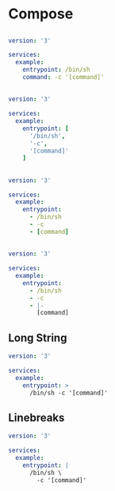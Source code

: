# Compose

##

```yml
version: '3'

services:
  example:
    entrypoint: /bin/sh
    command: -c '[command]'
```

##

```yml
version: '3'

services:
  example:
    entrypoint: [
      '/bin/sh',
      '-c',
      '[command]'
    ]
```

##

```yml
version: '3'

services:
  example:
    entrypoint:
      - /bin/sh
      - -c
      - [command]
```

##

```yml
version: '3'

services:
  example:
    entrypoint:
      - /bin/sh
      - -c
      - |-
        [command]
```

## Long String

```yml
version: '3'

services:
  example:
    entrypoint: >
      /bin/sh -c '[command]'
```

## Linebreaks

```yml
version: '3'

services:
  example:
    entrypoint: |
      /bin/sh \
        -c '[command]'
```
